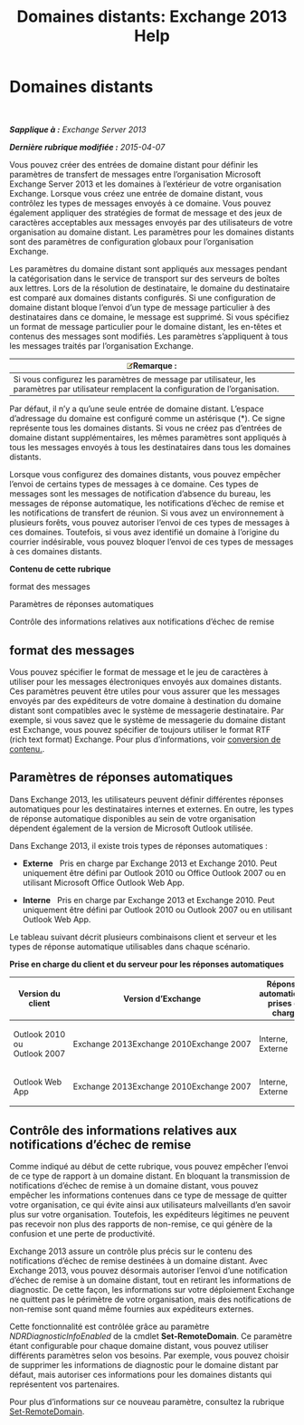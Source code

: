 ﻿---
title: 'Domaines distants: Exchange 2013 Help'
TOCTitle: Domaines distants
ms:assetid: 10fb7d62-4d78-40a3-82db-d62bcd27ba42
ms:mtpsurl: https://technet.microsoft.com/fr-fr/library/Aa996309(v=EXCHG.150)
ms:contentKeyID: 50477519
ms.date: 04/24/2018
mtps_version: v=EXCHG.150
ms.translationtype: HT
---

# Domaines distants

 

_**Sapplique à :** Exchange Server 2013_

_**Dernière rubrique modifiée :** 2015-04-07_

Vous pouvez créer des entrées de domaine distant pour définir les paramètres de transfert de messages entre l’organisation Microsoft Exchange Server 2013 et les domaines à l’extérieur de votre organisation Exchange. Lorsque vous créez une entrée de domaine distant, vous contrôlez les types de messages envoyés à ce domaine. Vous pouvez également appliquer des stratégies de format de message et des jeux de caractères acceptables aux messages envoyés par des utilisateurs de votre organisation au domaine distant. Les paramètres pour les domaines distants sont des paramètres de configuration globaux pour l’organisation Exchange.

Les paramètres du domaine distant sont appliqués aux messages pendant la catégorisation dans le service de transport sur des serveurs de boîtes aux lettres. Lors de la résolution de destinataire, le domaine du destinataire est comparé aux domaines distants configurés. Si une configuration de domaine distant bloque l’envoi d’un type de message particulier à des destinataires dans ce domaine, le message est supprimé. Si vous spécifiez un format de message particulier pour le domaine distant, les en-têtes et contenus des messages sont modifiés. Les paramètres s’appliquent à tous les messages traités par l’organisation Exchange.

<table>
<thead>
<tr class="header">
<th><img src="images/JJ159664.note(EXCHG.150).gif" title="Remarque" alt="Remarque" />Remarque :</th>
</tr>
</thead>
<tbody>
<tr class="odd">
<td>Si vous configurez les paramètres de message par utilisateur, les paramètres par utilisateur remplacent la configuration de l’organisation.</td>
</tr>
</tbody>
</table>


Par défaut, il n’y a qu’une seule entrée de domaine distant. L’espace d’adressage du domaine est configuré comme un astérisque (\*). Ce signe représente tous les domaines distants. Si vous ne créez pas d’entrées de domaine distant supplémentaires, les mêmes paramètres sont appliqués à tous les messages envoyés à tous les destinataires dans tous les domaines distants.

Lorsque vous configurez des domaines distants, vous pouvez empêcher l’envoi de certains types de messages à ce domaine. Ces types de messages sont les messages de notification d’absence du bureau, les messages de réponse automatique, les notifications d’échec de remise et les notifications de transfert de réunion. Si vous avez un environnement à plusieurs forêts, vous pouvez autoriser l’envoi de ces types de messages à ces domaines. Toutefois, si vous avez identifié un domaine à l’origine du courrier indésirable, vous pouvez bloquer l’envoi de ces types de messages à ces domaines distants.

**Contenu de cette rubrique**

format des messages

Paramètres de réponses automatiques

Contrôle des informations relatives aux notifications d’échec de remise

## format des messages

Vous pouvez spécifier le format de message et le jeu de caractères à utiliser pour les messages électroniques envoyés aux domaines distants. Ces paramètres peuvent être utiles pour vous assurer que les messages envoyés par des expéditeurs de votre domaine à destination du domaine distant sont compatibles avec le système de messagerie destinataire. Par exemple, si vous savez que le système de messagerie du domaine distant est Exchange, vous pouvez spécifier de toujours utiliser le format RTF (rich text format) Exchange. Pour plus d’informations, voir [conversion de contenu.](content-conversion-exchange-2013-help.md).

## Paramètres de réponses automatiques

Dans Exchange 2013, les utilisateurs peuvent définir différentes réponses automatiques pour les destinataires internes et externes. En outre, les types de réponse automatique disponibles au sein de votre organisation dépendent également de la version de Microsoft Outlook utilisée.

Dans Exchange 2013, il existe trois types de réponses automatiques :

  - **Externe**   Pris en charge par Exchange 2013 et Exchange 2010. Peut uniquement être défini par Outlook 2010 ou Office Outlook 2007 ou en utilisant Microsoft Office Outlook Web App.

  - **Interne**   Pris en charge par Exchange 2013 et Exchange 2010. Peut uniquement être défini par Outlook 2010 ou Outlook 2007 ou en utilisant Outlook Web App.

Le tableau suivant décrit plusieurs combinaisons client et serveur et les types de réponse automatique utilisables dans chaque scénario.

**Prise en charge du client et du serveur pour les réponses automatiques**


<table>
<colgroup>
<col style="width: 33%" />
<col style="width: 33%" />
<col style="width: 33%" />
</colgroup>
<thead>
<tr class="header">
<th>Version du client</th>
<th>Version d’Exchange</th>
<th>Réponses automatiques prises en charge</th>
</tr>
</thead>
<tbody>
<tr class="odd">
<td><p>Outlook 2010 ou Outlook 2007</p></td>
<td><p>Exchange 2013Exchange 2010Exchange 2007</p></td>
<td><p>Interne, Externe</p></td>
</tr>
<tr class="even">
<td><p>Outlook Web App</p></td>
<td><p>Exchange 2013Exchange 2010Exchange 2007</p></td>
<td><p>Interne, Externe</p></td>
</tr>
</tbody>
</table>


## Contrôle des informations relatives aux notifications d’échec de remise

Comme indiqué au début de cette rubrique, vous pouvez empêcher l’envoi de ce type de rapport à un domaine distant. En bloquant la transmission de notifications d’échec de remise à un domaine distant, vous pouvez empêcher les informations contenues dans ce type de message de quitter votre organisation, ce qui évite ainsi aux utilisateurs malveillants d’en savoir plus sur votre organisation. Toutefois, les expéditeurs légitimes ne peuvent pas recevoir non plus des rapports de non-remise, ce qui génère de la confusion et une perte de productivité.

Exchange 2013 assure un contrôle plus précis sur le contenu des notifications d’échec de remise destinées à un domaine distant. Avec Exchange 2013, vous pouvez désormais autoriser l’envoi d’une notification d’échec de remise à un domaine distant, tout en retirant les informations de diagnostic. De cette façon, les informations sur votre déploiement Exchange ne quittent pas le périmètre de votre organisation, mais des notifications de non-remise sont quand même fournies aux expéditeurs externes.

Cette fonctionnalité est contrôlée grâce au paramètre *NDRDiagnosticInfoEnabled* de la cmdlet **Set-RemoteDomain**. Ce paramètre étant configurable pour chaque domaine distant, vous pouvez utiliser différents paramètres selon vos besoins. Par exemple, vous pouvez choisir de supprimer les informations de diagnostic pour le domaine distant par défaut, mais autoriser ces informations pour les domaines distants qui représentent vos partenaires.

Pour plus d’informations sur ce nouveau paramètre, consultez la rubrique [Set-RemoteDomain](https://technet.microsoft.com/fr-fr/library/aa997857\(v=exchg.150\)).

